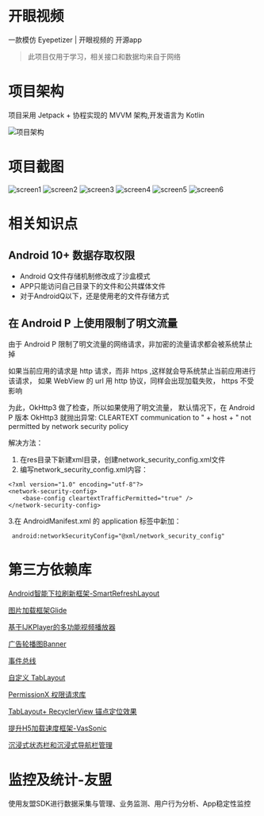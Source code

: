 
# 开眼视频

一款模仿 Eyepetizer | 开眼视频的 开源app


> 此项目仅用于学习，相关接口和数据均来自于网络


# 项目架构

项目采用 Jetpack + 协程实现的 MVVM 架构,开发语言为 Kotlin 


![项目架构](https://github.com/smashinggit/eyepetizer/blob/master/pic/architecture.png)


# 项目截图
![screen1](/pic/screen1.jpg)
![screen2](/pic/screen2.jpg)
![screen3](/pic/screen3.jpg)
![screen4](/pic/screen4.jpg)
![screen5](/pic/screen5.jpg)
![screen6](/pic/screen6.jpg)


# 相关知识点

## Android 10+ 数据存取权限

- Android Q文件存储机制修改成了沙盒模式
- APP只能访问自己目录下的文件和公共媒体文件
- 对于AndroidQ以下，还是使用老的文件存储方式


## 在 Android P 上使用限制了明文流量

由于 Android P 限制了明文流量的网络请求，非加密的流量请求都会被系统禁止掉

如果当前应用的请求是 http 请求，而非 https ,这样就会导系统禁止当前应用进行该请求，
如果 WebView 的 url 用 http 协议，同样会出现加载失败，
https 不受影响

为此，OkHttp3 做了检查，所以如果使用了明文流量，
默认情况下，在 Android P 版本 OkHttp3 就抛出异常:
 CLEARTEXT communication to " + host + " not permitted by network security policy


解决方法：
1. 在res目录下新建xml目录，创建network_security_config.xml文件
2. 编写network_security_config.xml内容：
```
<?xml version="1.0" encoding="utf-8"?>
<network-security-config>
    <base-config cleartextTrafficPermitted="true" />
</network-security-config>
```
3.在 AndroidManifest.xml 的 application 标签中新加：
```
 android:networkSecurityConfig="@xml/network_security_config"
```


# 第三方依赖库

[Android智能下拉刷新框架-SmartRefreshLayout](https://github.com/scwang90/SmartRefreshLayout)

[图片加载框架Glide](https://github.com/gyf-dev/ImmersionBar)

[基于IJKPlayer的多功能视频播放器](https://github.com/CarGuo/GSYVideoPlayer)

[广告轮播图Banner](https://github.com/youth5201314/banner)

[事件总线](https://github.com/greenrobot/EventBus)


[自定义 TabLayout](https://github.com/LillteZheng/FlowHelper)

[PermissionX 权限请求库](https://github.com/guolindev/PermissionX)

[TabLayout+ RecyclerView 锚点定位效果](https://github.com/KailuZhang/TabLayoutMediator2)

[提升H5加载速度框架-VasSonic](https://github.com/Tencent/VasSonic)

[沉浸式状态栏和沉浸式导航栏管理](https://github.com/gyf-dev/ImmersionBar)


# 监控及统计-友盟
使用友盟SDK进行数据采集与管理、业务监测、用户行为分析、App稳定性监控
